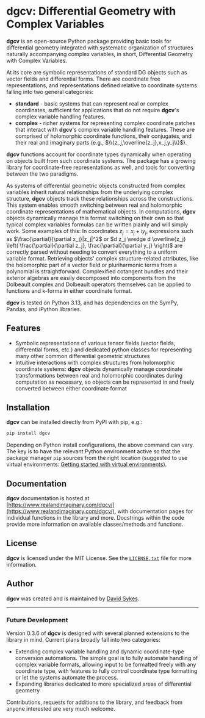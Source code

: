 # **dgcv**: Differential Geometry with Complex Variables

**dgcv** is an open-source Python package providing basic tools for differential geometry integrated with systematic organization of structures naturally accompanying complex variables, in short, Differential Geometry with Complex Variables.

At its core are symbolic representations of standard DG objects such as vector fields and differential forms. There are coordinate free representations, and representations defined relative to coordinate systems falling into two general categories:

- **standard** - basic systems that can represent real or complex coordinates, sufficient for applications that do not require **dgcv**'s complex variable handling features.
- **complex** - richer systems for representing complex coordinate patches that interact with **dgcv**'s complex variable handling features. These are comprised of holomorphic coordinate functions, their conjugates, and their real and imaginary parts (e.g., $\\{z_j,\overline{z_j},x_j,y_j\\}$).

**dgcv** functions account for coordinate types dynamically when operating on objects built from such coordinate systems. The package has a growing library for coordinate-free representations as well, and tools for converting between the two paradigms.

As systems of differential geometric objects constructed from complex variables inherit natural relationships from the underlying complex structure, **dgcv** objects track these relationships across the constructions. This system enables smooth switching between real and holomorphic coordinate representations of mathematical objects. In computations, **dgcv** objects dynamically manage this format switching on their own so that typical complex variables formulas can be written plainly and will simply work. Some examples of this: In coordinates $z_j = x_j + iy_j$, expressions such as $\frac{\partial}{\partial x_j}|z_j|^2$ or $d z_j \wedge d \overline{z_j} \left( \frac{\partial}{\partial z_j}, \frac{\partial}{\partial y_j} \right)$ are correctly parsed without needing to convert everything to a uniform variable format. Retrieving objects' complex structure-related attributes, like the holomorphic part of a vector field or pluriharmonic terms from a polynomial is straightforward. Complexified cotangent bundles and their exterior algebras are easily decomposed into components from the Dolbeault complex and Dolbeault operators themselves can be applied to functions and k-forms in either coordinate format.

**dgcv** is tested on Python 3.13, and has dependencies on the SymPy, Pandas, and iPython libraries.

## Features

- Symbolic representations of various tensor fields (vector fields, differential forms, etc.) and dedicated python classes for representing many other common differential geometric structures
- Intuitive interactions with complex structures from holomorphic coordinate systems: **dgcv** objects dynamically manage coordinate transformations between real and holomorphic coordinates during computation as necessary, so objects can be represented in and freely converted between either coordinate format

## Installation

**dgcv** can be installed directly from PyPI with pip, e.g.:

```bash
pip install dgcv
```

Depending on Python install configurations, the above command can vary. The key is to have the relevant Python environment active so that the package manager `pip` sources from the right location (suggested to use virtual environments: [Getting started with virtual environments](https://docs.python.org/3/library/venv.html)).

## Documentation

**dgcv** documentation is hosted at [https://www.realandimaginary.com/dgcv/](https://www.realandimaginary.com/dgcv/), with documentation pages for individual functions in the library and more. Docstrings within the code provide more information on available classes/methods and functions.

## License

**dgcv** is licensed under the MIT License. See the [`LICENSE.txt`](https://github.com/YikesItsSykes/dgcv/blob/main/LICENSE.txt) file for more information.

## Author

**dgcv** was created and is maintained by [David Sykes](https://www.realandimaginary.com).

---

### Future Development

Version 0.3.6 of **dgcv** is designed with several planned extensions to the library in mind. Current plans broadly fall into two categories:

- Extending complex variable handling and dynamic coordinate-type conversion automations. The simple goal is to fully automate handling of complex variable formats, allowing input to be formatted freely with any coordinate type, with features to fully control coordinate type formatting or let the systems automate the process.
- Expanding libraries dedicated to more specialized areas of differential geometry

Contributions, requests for additions to the library, and feedback from anyone interested are very much welcome.
